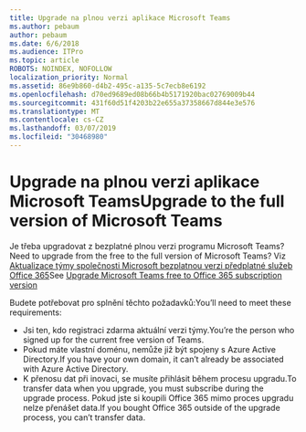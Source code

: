 ```yaml
---
title: Upgrade na plnou verzi aplikace Microsoft Teams
ms.author: pebaum
author: pebaum
ms.date: 6/6/2018
ms.audience: ITPro
ms.topic: article
ROBOTS: NOINDEX, NOFOLLOW
localization_priority: Normal
ms.assetid: 86e9b860-d4b2-495c-a135-5c7ecb8e6192
ms.openlocfilehash: d70ed9689ed08b66b4b5171920bac02769009b44
ms.sourcegitcommit: 431f60d51f4203b22e655a37358667d844e3e576
ms.translationtype: MT
ms.contentlocale: cs-CZ
ms.lasthandoff: 03/07/2019
ms.locfileid: "30468980"
---
```

# <a name="upgrade-to-the-full-version-of-microsoft-teams"></a><span data-ttu-id="f89ea-102">Upgrade na plnou verzi aplikace Microsoft Teams</span><span class="sxs-lookup"><span data-stu-id="f89ea-102">Upgrade to the full version of Microsoft Teams</span></span>

<span data-ttu-id="f89ea-103">Je třeba upgradovat z bezplatné plnou verzi programu Microsoft Teams?</span><span class="sxs-lookup"><span data-stu-id="f89ea-103">Need to upgrade from the free to the full version of Microsoft Teams?</span></span> <span data-ttu-id="f89ea-104">Viz [Aktualizace týmy společnosti Microsoft bezplatnou verzi předplatné služeb Office 365](https://docs.microsoft.com/en-us/microsoftteams/upgrade-freemium)</span><span class="sxs-lookup"><span data-stu-id="f89ea-104">See [Upgrade Microsoft Teams free to Office 365 subscription version](https://docs.microsoft.com/en-us/microsoftteams/upgrade-freemium)</span></span>

<span data-ttu-id="f89ea-105">Budete potřebovat pro splnění těchto požadavků:</span><span class="sxs-lookup"><span data-stu-id="f89ea-105">You’ll need to meet these requirements:</span></span>
- <span data-ttu-id="f89ea-106">Jsi ten, kdo registraci zdarma aktuální verzi týmy.</span><span class="sxs-lookup"><span data-stu-id="f89ea-106">You’re the person who signed up for the current free version of Teams.</span></span>
- <span data-ttu-id="f89ea-107">Pokud máte vlastní doménu, nemůže již být spojeny s Azure Active Directory.</span><span class="sxs-lookup"><span data-stu-id="f89ea-107">If you have your own domain, it can’t already be associated with Azure Active Directory.</span></span>
- <span data-ttu-id="f89ea-108">K přenosu dat při inovaci, se musíte přihlásit během procesu upgradu.</span><span class="sxs-lookup"><span data-stu-id="f89ea-108">To transfer data when you upgrade, you must subscribe during the upgrade process.</span></span> <span data-ttu-id="f89ea-109">Pokud jste si koupili Office 365 mimo proces upgradu nelze přenášet data.</span><span class="sxs-lookup"><span data-stu-id="f89ea-109">If you bought Office 365 outside of the upgrade process, you can’t transfer data.</span></span>



